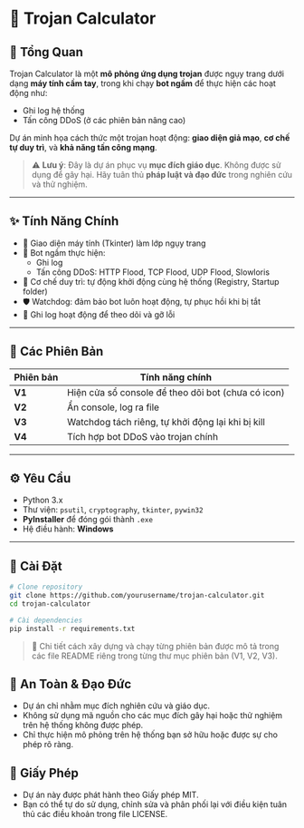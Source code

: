 # 🧮 Trojan Calculator

## 📌 Tổng Quan

Trojan Calculator là một **mô phỏng ứng dụng trojan** được ngụy trang dưới dạng **máy tính cầm tay**, trong khi chạy **bot ngầm** để thực hiện các hoạt động như:

- Ghi log hệ thống
- Tấn công DDoS (ở các phiên bản nâng cao)

Dự án minh họa cách thức một trojan hoạt động: **giao diện giả mạo**, **cơ chế tự duy trì**, và **khả năng tấn công mạng**.

> ⚠️ **Lưu ý**: Đây là dự án phục vụ **mục đích giáo dục**. Không được sử dụng để gây hại. Hãy tuân thủ **pháp luật và đạo đức** trong nghiên cứu và thử nghiệm.

---

## ✨ Tính Năng Chính

- 🧮 Giao diện máy tính (Tkinter) làm lớp ngụy trang
- 🤖 Bot ngầm thực hiện:
  - Ghi log
  - Tấn công DDoS: HTTP Flood, TCP Flood, UDP Flood, Slowloris
- 🔄 Cơ chế duy trì: tự động khởi động cùng hệ thống (Registry, Startup folder)
- 🛡️ Watchdog: đảm bảo bot luôn hoạt động, tự phục hồi khi bị tắt
- 📝 Ghi log hoạt động để theo dõi và gỡ lỗi

---

## 🧬 Các Phiên Bản

| Phiên bản | Tính năng chính |
|-----------|-----------------|
| **V1**    | Hiện cửa sổ console để theo dõi bot (chưa có icon) |
| **V2**    | Ẩn console, log ra file |
| **V3**    | Watchdog tách riêng, tự khởi động lại khi bị kill |
| **V4**    | Tích hợp bot DDoS vào trojan chính |

---

## ⚙️ Yêu Cầu

- Python 3.x
- Thư viện: `psutil`, `cryptography`, `tkinter`, `pywin32`
- **PyInstaller** để đóng gói thành `.exe`
- Hệ điều hành: **Windows**

---

## 🚀 Cài Đặt

```bash
# Clone repository
git clone https://github.com/yourusername/trojan-calculator.git
cd trojan-calculator

# Cài dependencies
pip install -r requirements.txt
```

> 📂 Chi tiết cách xây dựng và chạy từng phiên bản được mô tả trong các file README riêng trong từng thư mục phiên bản (V1, V2, V3).

## 🔐 An Toàn & Đạo Đức

- Dự án chỉ nhằm mục đích nghiên cứu và giáo dục.
- Không sử dụng mã nguồn cho các mục đích gây hại hoặc thử nghiệm trên hệ thống không được phép.
- Chỉ thực hiện mô phỏng trên hệ thống bạn sở hữu hoặc được sự cho phép rõ ràng.

## 📄 Giấy Phép

- Dự án này được phát hành theo Giấy phép MIT.
- Bạn có thể tự do sử dụng, chỉnh sửa và phân phối lại với điều kiện tuân thủ các điều khoản trong file LICENSE.
